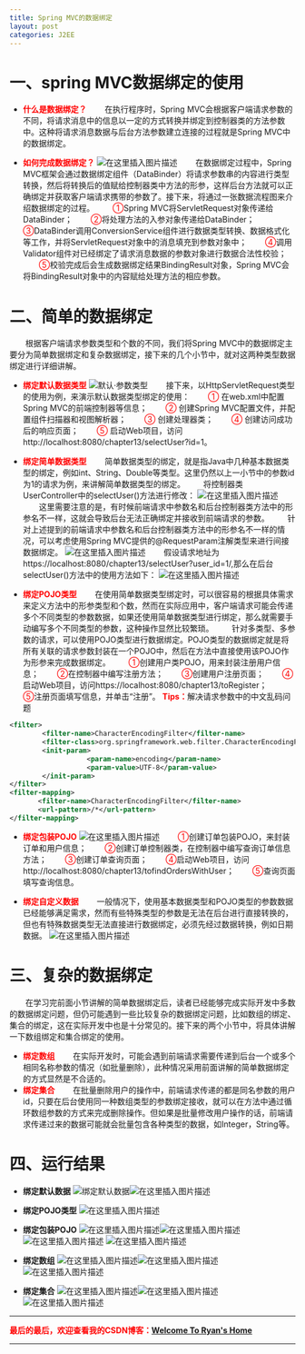 ```yaml
---
title: Spring MVC的数据绑定
layout: post
categories: J2EE
---
```


# 一、spring MVC数据绑定的使用

- **<font color = "red">什么是数据绑定？</font>**
&emsp;&emsp;在执行程序时，Spring MVC会根据客户端请求参数的不同，将请求消息中的信息以一定的方式转换并绑定到控制器类的方法参数中。这种将请求消息数据与后台方法参数建立连接的过程就是Spring MVC中的数据绑定。

- **<font color = "red">如何完成数据绑定？</font>**
![在这里插入图片描述](https://img-blog.csdnimg.cn/20200316084437564.png?x-oss-process=image/watermark,type_ZmFuZ3poZW5naGVpdGk,shadow_10,text_aHR0cHM6Ly9ibG9nLmNzZG4ubmV0L3FxXzQxNDIyNDQ4,size_1,color_FFFFFF,t_0)
&emsp;&emsp;在数据绑定过程中，Spring MVC框架会通过数据绑定组件（DataBinder）将请求参数串的内容进行类型转换，然后将转换后的值赋给控制器类中方法的形参，这样后台方法就可以正确绑定并获取客户端请求携带的参数了。接下来，将通过一张数据流程图来介绍数据绑定的过程。
&emsp;&emsp;<font color = "red">①</font>Spring MVC将ServletRequest对象传递给DataBinder；
&emsp;&emsp;<font color = "red">②</font>将处理方法的入参对象传递给DataBinder；
&emsp;&emsp;<font color = "red">③</font>DataBinder调用ConversionService组件进行数据类型转换、数据格式化等工作，并将ServletRequest对象中的消息填充到参数对象中；
&emsp;&emsp;<font color = "red">④</font>调用Validator组件对已经绑定了请求消息数据的参数对象进行数据合法性校验；
&emsp;&emsp;<font color = "red">⑤</font>校验完成后会生成数据绑定结果BindingResult对象，Spring MVC会将BindingResult对象中的内容赋给处理方法的相应参数。



# 二、简单的数据绑定
&emsp;&emsp;根据客户端请求参数类型和个数的不同，我们将Spring MVC中的数据绑定主要分为简单数据绑定和复杂数据绑定，接下来的几个小节中，就对这两种类型数据绑定进行详细讲解。
- **<font color = "red">绑定默认数据类型</font>**
![默认·参数类型](https://img-blog.csdnimg.cn/20200316085704751.png?x-oss-process=image/watermark,type_ZmFuZ3poZW5naGVpdGk,shadow_10,text_aHR0cHM6Ly9ibG9nLmNzZG4ubmV0L3FxXzQxNDIyNDQ4,size_1,color_FFFFFF,t_0)
&emsp;&emsp;接下来，以HttpServletRequest类型的使用为例，来演示默认数据类型绑定的使用：
&emsp;&emsp;<font color = "red">①</font> 在web.xml中配置Spring MVC的前端控制器等信息；
&emsp;&emsp;<font color = "red">②</font> 创建Spring MVC配置文件，并配置组件扫描器和视图解析器；
&emsp;&emsp;<font color = "red">③</font> 创建处理器类；
&emsp;&emsp;<font color = "red">④</font> 创建访问成功后的响应页面；
&emsp;&emsp;<font color = "red">⑤</font> 启动Web项目，访问http://localhost:8080/chapter13/selectUser?id=1。

- **<font color = "red">绑定简单数据类型</font>**
&emsp;&emsp;简单数据类型的绑定，就是指Java中几种基本数据类型的绑定，例如int、String、Double等类型。这里仍然以上一小节中的参数id为1的请求为例，来讲解简单数据类型的绑定。
&emsp;&emsp;将控制器类UserController中的selectUser()方法进行修改：
![在这里插入图片描述](https://img-blog.csdnimg.cn/20200316090741657.png?x-oss-process=image/watermark,type_ZmFuZ3poZW5naGVpdGk,shadow_10,text_aHR0cHM6Ly9ibG9nLmNzZG4ubmV0L3FxXzQxNDIyNDQ4,size_1,color_FFFFFF,t_70)
&emsp;&emsp;这里需要注意的是，有时候前端请求中参数名和后台控制器类方法中的形参名不一样，这就会导致后台无法正确绑定并接收到前端请求的参数。
&emsp;&emsp;针对上述提到的前端请求中参数名和后台控制器类方法中的形参名不一样的情况，可以考虑使用Spring MVC提供的@RequestParam注解类型来进行间接数据绑定。
![在这里插入图片描述](https://img-blog.csdnimg.cn/20200316090907693.png?x-oss-process=image/watermark,type_ZmFuZ3poZW5naGVpdGk,shadow_10,text_aHR0cHM6Ly9ibG9nLmNzZG4ubmV0L3FxXzQxNDIyNDQ4,size_1,color_FFFFFF,t_70)
&emsp;&emsp;假设请求地址为https://localhost:8080/chapter13/selectUser?user_id=1/,那么在后台selectUser()方法中的使用方法如下：
![在这里插入图片描述](https://img-blog.csdnimg.cn/2020031609102433.png?x-oss-process=image/watermark,type_ZmFuZ3poZW5naGVpdGk,shadow_10,text_aHR0cHM6Ly9ibG9nLmNzZG4ubmV0L3FxXzQxNDIyNDQ4,size_1,color_FFFFFF,t_0)

- **<font color = "red">绑定POJO类型</font>**
&emsp;&emsp;在使用简单数据类型绑定时，可以很容易的根据具体需求来定义方法中的形参类型和个数，然而在实际应用中，客户端请求可能会传递多个不同类型的参数数据，如果还使用简单数据类型进行绑定，那么就需要手动编写多个不同类型的参数，这种操作显然比较繁琐。
&emsp;&emsp;针对多类型、多参数的请求，可以使用POJO类型进行数据绑定。POJO类型的数据绑定就是将所有关联的请求参数封装在一个POJO中，然后在方法中直接使用该POJO作为形参来完成数据绑定。
&emsp;&emsp;<font color = "red">①</font>创建用户类POJO，用来封装注册用户信息；
&emsp;&emsp;<font color = "red">②</font>在控制器中编写注册方法；
&emsp;&emsp;<font color = "red">③</font>创建用户注册页面；
&emsp;&emsp;<font color = "red">④</font>启动Web项目，访问https://localhost:8080/chapter13/toRegister；
&emsp;&emsp;<font color = "red">⑤</font>注册页面填写信息，并单击“注册”。
<font color = "red">**Tips：**</font>解决请求参数中的中文乱码问题
```xml
<filter>
        <filter-name>CharacterEncodingFilter</filter-name>		
        <filter-class>org.springframework.web.filter.CharacterEncodingFilter</filter-class>
        <init-param>
                   <param-name>encoding</param-name>
                   <param-value>UTF-8</param-value>
        </init-param>
</filter>
<filter-mapping>
       <filter-name>CharacterEncodingFilter</filter-name>
       <url-pattern>/*</url-pattern>
</filter-mapping>
```

- **<font color = "red">绑定包装POJO</font>**
![在这里插入图片描述](https://img-blog.csdnimg.cn/20200316093928134.png?x-oss-process=image/watermark,type_ZmFuZ3poZW5naGVpdGk,shadow_10,text_aHR0cHM6Ly9ibG9nLmNzZG4ubmV0L3FxXzQxNDIyNDQ4,size_1,color_FFFFFF,t_0)
&emsp;&emsp;<font color = "red">①</font>创建订单包装POJO，来封装订单和用户信息；
&emsp;&emsp;<font color = "red">②</font>创建订单控制器类，在控制器中编写查询订单信息方法；
&emsp;&emsp;<font color = "red">③</font>创建订单查询页面；
&emsp;&emsp;<font color = "red">④</font>启动Web项目，访问http://localhost:8080/chapter13/tofindOrdersWithUser；
&emsp;&emsp;<font color = "red">⑤</font>查询页面填写查询信息。


- **<font color = "red">绑定自定义数据</font>**
&emsp;&emsp;一般情况下，使用基本数据类型和POJO类型的参数数据已经能够满足需求，然而有些特殊类型的参数是无法在后台进行直接转换的，但也有特殊数据类型无法直接进行数据绑定，必须先经过数据转换，例如日期数据。
![在这里插入图片描述](https://img-blog.csdnimg.cn/20200316094611503.png?x-oss-process=image/watermark,type_ZmFuZ3poZW5naGVpdGk,shadow_10,text_aHR0cHM6Ly9ibG9nLmNzZG4ubmV0L3FxXzQxNDIyNDQ4,size_1,color_FFFFFF,t_70)

# 三、复杂的数据绑定
&emsp;&emsp;在学习完前面小节讲解的简单数据绑定后，读者已经能够完成实际开发中多数的数据绑定问题，但仍可能遇到一些比较复杂的数据绑定问题，比如数组的绑定、集合的绑定，这在实际开发中也是十分常见的。接下来的两个小节中，将具体讲解一下数组绑定和集合绑定的使用。
- **<font color = "red">绑定数组</font>**
&emsp;&emsp;在实际开发时，可能会遇到前端请求需要传递到后台一个或多个相同名称参数的情况（如批量删除），此种情况采用前面讲解的简单数据绑定的方式显然是不合适的。
- **<font color = "red">绑定集合</font>**
&emsp;&emsp;在批量删除用户的操作中，前端请求传递的都是同名参数的用户id，只要在后台使用同一种数组类型的参数绑定接收，就可以在方法中通过循环数组参数的方式来完成删除操作。但如果是批量修改用户操作的话，前端请求传递过来的数据可能就会批量包含各种类型的数据，如Integer，String等。

# 四、运行结果
- **绑定默认数据**
![绑定默认数据](https://img-blog.csdnimg.cn/20200316105910205.png?x-oss-process=image/watermark,type_ZmFuZ3poZW5naGVpdGk,shadow_10,text_aHR0cHM6Ly9ibG9nLmNzZG4ubmV0L3FxXzQxNDIyNDQ4,size_1,color_FFFFFF,t_0)![在这里插入图片描述](https://img-blog.csdnimg.cn/20200316110032589.png?x-oss-process=image/watermark,type_ZmFuZ3poZW5naGVpdGk,shadow_10,text_aHR0cHM6Ly9ibG9nLmNzZG4ubmV0L3FxXzQxNDIyNDQ4,size_1,color_FFFFFF,t_70)
- **绑定POJO类型**
![在这里插入图片描述](https://img-blog.csdnimg.cn/20200316123606759.png?x-oss-process=image/watermark,type_ZmFuZ3poZW5naGVpdGk,shadow_10,text_aHR0cHM6Ly9ibG9nLmNzZG4ubmV0L3FxXzQxNDIyNDQ4,size_1,color_FFFFFF,t_70)

- **绑定包装POJO**
![在这里插入图片描述](https://img-blog.csdnimg.cn/20200316113757628.png?x-oss-process=image/watermark,type_ZmFuZ3poZW5naGVpdGk,shadow_10,text_aHR0cHM6Ly9ibG9nLmNzZG4ubmV0L3FxXzQxNDIyNDQ4,size_1,color_FFFFFF,t_70)![在这里插入图片描述](https://img-blog.csdnimg.cn/20200316123638786.png?x-oss-process=image/watermark,type_ZmFuZ3poZW5naGVpdGk,shadow_10,text_aHR0cHM6Ly9ibG9nLmNzZG4ubmV0L3FxXzQxNDIyNDQ4,size_1,color_FFFFFF,t_70)
![在这里插入图片描述](https://img-blog.csdnimg.cn/20200316113809546.png?x-oss-process=image/watermark,type_ZmFuZ3poZW5naGVpdGk,shadow_10,text_aHR0cHM6Ly9ibG9nLmNzZG4ubmV0L3FxXzQxNDIyNDQ4,size_1,color_FFFFFF,t_70)
![在这里插入图片描述](https://img-blog.csdnimg.cn/20200316123932211.png?x-oss-process=image/watermark,type_ZmFuZ3poZW5naGVpdGk,shadow_10,text_aHR0cHM6Ly9ibG9nLmNzZG4ubmV0L3FxXzQxNDIyNDQ4,size_16,color_FFFFFF,t_70)
- **绑定数组**
![在这里插入图片描述](https://img-blog.csdnimg.cn/20200316124122138.png?x-oss-process=image/watermark,type_ZmFuZ3poZW5naGVpdGk,shadow_10,text_aHR0cHM6Ly9ibG9nLmNzZG4ubmV0L3FxXzQxNDIyNDQ4,size_1,color_FFFFFF,t_70)![在这里插入图片描述](https://img-blog.csdnimg.cn/20200316124157681.png?x-oss-process=image/watermark,type_ZmFuZ3poZW5naGVpdGk,shadow_10,text_aHR0cHM6Ly9ibG9nLmNzZG4ubmV0L3FxXzQxNDIyNDQ4,size_1,color_FFFFFF,t_70)![在这里插入图片描述](https://img-blog.csdnimg.cn/20200316124212365.png?x-oss-process=image/watermark,type_ZmFuZ3poZW5naGVpdGk,shadow_10,text_aHR0cHM6Ly9ibG9nLmNzZG4ubmV0L3FxXzQxNDIyNDQ4,size_16,color_FFFFFF,t_70)


- **绑定集合**
![在这里插入图片描述](https://img-blog.csdnimg.cn/2020031612434512.png?x-oss-process=image/watermark,type_ZmFuZ3poZW5naGVpdGk,shadow_10,text_aHR0cHM6Ly9ibG9nLmNzZG4ubmV0L3FxXzQxNDIyNDQ4,size_1,color_FFFFFF,t_70)![在这里插入图片描述](https://img-blog.csdnimg.cn/20200316124401400.png?x-oss-process=image/watermark,type_ZmFuZ3poZW5naGVpdGk,shadow_10,text_aHR0cHM6Ly9ibG9nLmNzZG4ubmV0L3FxXzQxNDIyNDQ4,size_1,color_FFFFFF,t_70)![在这里插入图片描述](https://img-blog.csdnimg.cn/20200316124425495.png?x-oss-process=image/watermark,type_ZmFuZ3poZW5naGVpdGk,shadow_10,text_aHR0cHM6Ly9ibG9nLmNzZG4ubmV0L3FxXzQxNDIyNDQ4,size_1,color_FFFFFF,t_70)



---
**<font color="red">最后的最后，欢迎查看我的CSDN博客：</font>[Welcome To Ryan's Home](https://blog.csdn.net/qq_41422448/article/details/104891224)**

---